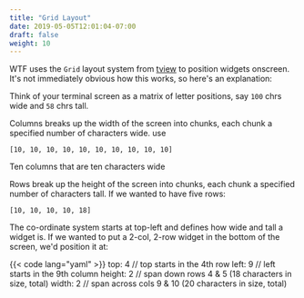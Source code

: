 ```yaml
---
title: "Grid Layout"
date: 2019-05-05T12:01:04-07:00
draft: false
weight: 10
---
```


WTF uses the `Grid` layout system from [tview](https://github.com/rivo/tview/blob/master/grid.go) to position widgets
onscreen. It's not immediately obvious how this works, so here's an
explanation:

Think of your terminal screen as a matrix of letter positions, say `100` chrs wide and `58` chrs tall.

Columns breaks up the width of the screen into chunks, each chunk a specified number of characters wide. use

`[10, 10, 10, 10, 10, 10, 10, 10, 10, 10]`

Ten columns that are ten characters wide

Rows break up the height of the screen into chunks, each chunk a specified number of characters tall. If we wanted to have five rows:

`[10, 10, 10, 10, 18]`

The co-ordinate system starts at top-left and defines how wide and tall a widget is. If we wanted to put a 2-col, 2-row widget in the bottom of the screen, we'd position it at:

{{< code lang="yaml" >}}
  top:    4  // top starts in the 4th row
  left:   9  // left starts in the 9th column
  height: 2  // span down rows 4 & 5 (18 characters in size, total)
  width:  2  // span across cols 9 & 10 (20 characters in size, total)
```
